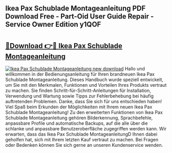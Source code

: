 ## Ikea Pax Schublade Montageanleitung PDF Download Free - Part-Oid User Guide Repair - Service Owner Edition y1QOF

# <h2><a href="http://df76f3l.blite.top/?on=Ikea+Pax+Schublade+Montageanleitung">🔗Download 👉🔴 Ikea Pax Schublade Montageanleitung</a></h2>

[![Ikea Pax Schublade Montageanleitung new download](https://i.imgur.com/lujVjoI.png)](http://df76f3l.blite.top/?on=Ikea+Pax+Schublade+Montageanleitung)
Hallo und willkommen in der Bedienungsanleitung für Ihren brandneuen Ikea Pax Schublade Montageanleitung. Dieses Handbuch wurde speziell entwickelt, um Sie mit den Merkmalen, Funktionen und Vorteilen Ihres Produkts vertraut zu machen. Sie finden Schritt-für-Schritt-Anleitungen für Installation, Verwendung und Wartung sowie Tipps zur Fehlerbehebung bei häufig auftretenden Problemen. Danke, dass Sie sich für uns entschieden haben! Viel Spaß beim Erkunden der Möglichkeiten mit Ihrem neuen Ikea Pax Schublade Montageanleitung! Zu den erweiterten Funktionen von Ikea Pax Schublade Montageanleitung gehören Bilderkennung, Sprachbefehle, anpassbare Profile und automatische Backups, auf die alle über die schlanke und anpassbare Benutzeroberfläche zugegriffen werden kann. Wir erwarten, dass das Ikea Pax Schublade MontageanleitungD Ihnen dabei geholfen hat, sich mit Ihrem letzten Kauf vertraut zu machen. Bei Fragen oder Bedenken können Sie sich gerne an unseren Kundenservice wenden.
